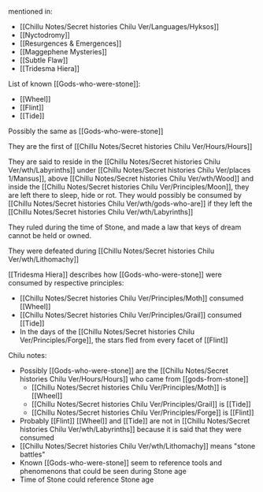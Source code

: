 mentioned in:
- [[Chillu Notes/Secret histories Chilu Ver/Languages/Hyksos]]
- [[Nyctodromy]]
- [[Resurgences & Emergences]]
- [[Maggephene Mysteries]]
- [[Subtle Flaw]]
- [[Tridesma Hiera]]

List of known [[Gods-who-were-stone]]:
- [[Wheel]]
- [[Flint]]
- [[Tide]]

Possibly the same as [[Gods-who-were-stone]]

They are the first of [[Chillu Notes/Secret histories Chilu Ver/Hours/Hours]]

They are said to reside in the [[Chillu Notes/Secret histories Chilu Ver/wth/Labyrinths]] under [[Chillu Notes/Secret histories Chilu Ver/places 1/Mansus]], above [[Chillu Notes/Secret histories Chilu Ver/wth/Wood]] and inside the [[Chillu Notes/Secret histories Chilu Ver/Principles/Moon]],
they are left there to sleep, hide or rot. They would possibly be consumed by [[Chillu Notes/Secret histories Chilu Ver/wth/gods-who-are]] if they left the [[Chillu Notes/Secret histories Chilu Ver/wth/Labyrinths]]

They ruled during the time of Stone, and made a law that keys of dream cannot be held or owned.

They were defeated during [[Chillu Notes/Secret histories Chilu Ver/wth/Lithomachy]]

[[Tridesma Hiera]] describes how [[Gods-who-were-stone]] were consumed by respective principles:
- [[Chillu Notes/Secret histories Chilu Ver/Principles/Moth]] consumed [[Wheel]]
- [[Chillu Notes/Secret histories Chilu Ver/Principles/Grail]] consumed [[Tide]]
- In the days of the [[Chillu Notes/Secret histories Chilu Ver/Principles/Forge]], the stars fled from every facet of [[Flint]]

Chilu notes:
- Possibly [[Gods-who-were-stone]] are the [[Chillu Notes/Secret histories Chilu Ver/Hours/Hours]] who came from [[gods-from-stone]]
	- [[Chillu Notes/Secret histories Chilu Ver/Principles/Moth]] is [[Wheel]]
	- [[Chillu Notes/Secret histories Chilu Ver/Principles/Grail]] is [[Tide]]
	- [[Chillu Notes/Secret histories Chilu Ver/Principles/Forge]] is [[Flint]]
- Probably [[Flint]] [[Wheel]] and [[Tide]] are not in [[Chillu Notes/Secret histories Chilu Ver/wth/Labyrinths]] because it is said that they were consumed
- [[Chillu Notes/Secret histories Chilu Ver/wth/Lithomachy]] means "stone battles"
- Known [[Gods-who-were-stone]] seem to reference tools and phenomenons that could be seen during Stone age
- Time of Stone could reference Stone age